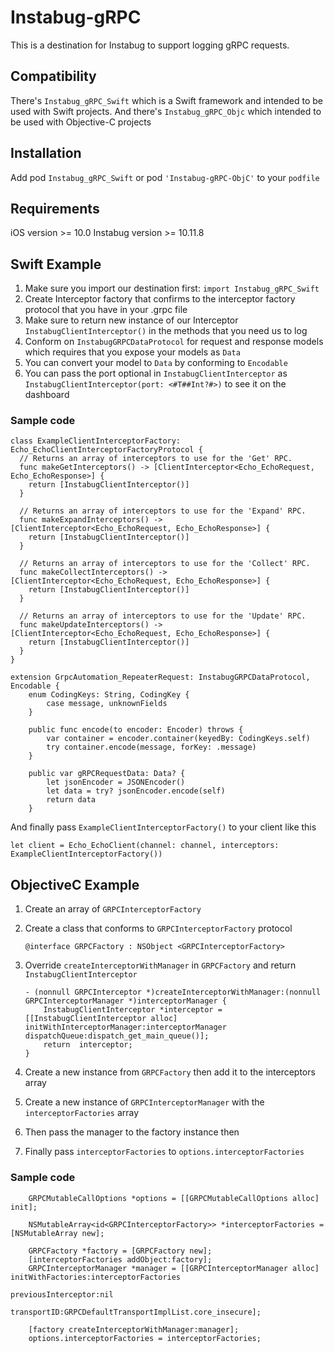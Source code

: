 # Instabug-gRPC
This is a destination for Instabug to support logging gRPC requests.

## Compatibility
There's `Instabug_gRPC_Swift` which is a Swift framework and intended to be used with Swift projects. And there's `Instabug_gRPC_Objc` which intended to be used with Objective-C projects

## Installation

Add pod `Instabug_gRPC_Swift` or pod `'Instabug-gRPC-ObjC'` to your `podfile`

## Requirements

iOS version >= 10.0
Instabug version >= 10.11.8

## Swift Example
1. Make sure you import our destination first: `import Instabug_gRPC_Swift`
2. Create Interceptor factory that confirms to the interceptor factory protocol that you have in your .grpc file
3. Make sure to return new instance of our Interceptor `InstabugClientInterceptor()` in the methods that you need us to log
4. Conform on `InstabugGRPCDataProtocol` for request and response models which requires that you expose your models as `Data`
5. You can convert your model to `Data` by conforming to `Encodable`
6. You can pass the port optional in `InstabugClientInterceptor` as `InstabugClientInterceptor(port: <#T##Int?#>)` to see it on the dashboard
 
### Sample code 

```
class ExampleClientInterceptorFactory: Echo_EchoClientInterceptorFactoryProtocol {
  // Returns an array of interceptors to use for the 'Get' RPC.
  func makeGetInterceptors() -> [ClientInterceptor<Echo_EchoRequest, Echo_EchoResponse>] {
    return [InstabugClientInterceptor()]
  }

  // Returns an array of interceptors to use for the 'Expand' RPC.
  func makeExpandInterceptors() -> [ClientInterceptor<Echo_EchoRequest, Echo_EchoResponse>] {
    return [InstabugClientInterceptor()]
  }

  // Returns an array of interceptors to use for the 'Collect' RPC.
  func makeCollectInterceptors() -> [ClientInterceptor<Echo_EchoRequest, Echo_EchoResponse>] {
    return [InstabugClientInterceptor()]
  }

  // Returns an array of interceptors to use for the 'Update' RPC.
  func makeUpdateInterceptors() -> [ClientInterceptor<Echo_EchoRequest, Echo_EchoResponse>] {
    return [InstabugClientInterceptor()]
  }
}

extension GrpcAutomation_RepeaterRequest: InstabugGRPCDataProtocol, Encodable {
    enum CodingKeys: String, CodingKey {
        case message, unknownFields
    }
    
    public func encode(to encoder: Encoder) throws {
        var container = encoder.container(keyedBy: CodingKeys.self)
        try container.encode(message, forKey: .message)
    }
    
    public var gRPCRequestData: Data? {
        let jsonEncoder = JSONEncoder()
        let data = try? jsonEncoder.encode(self)
        return data
    }
```

And finally pass `ExampleClientInterceptorFactory()` to your client like this


```
let client = Echo_EchoClient(channel: channel, interceptors: ExampleClientInterceptorFactory())
```

## ObjectiveC Example
1. Create an array of `GRPCInterceptorFactory`
2. Create a class that conforms to `GRPCInterceptorFactory` protocol

	```
	@interface GRPCFactory : NSObject <GRPCInterceptorFactory>
	```

3. Override `createInterceptorWithManager` in `GRPCFactory` and return `InstabugClientInterceptor `

	```
	- (nonnull GRPCInterceptor *)createInterceptorWithManager:(nonnull GRPCInterceptorManager *)interceptorManager {
	    InstabugClientInterceptor *interceptor = [[InstabugClientInterceptor alloc] initWithInterceptorManager:interceptorManager dispatchQueue:dispatch_get_main_queue()];
	    return  interceptor;
	}
	```
4. Create a new instance from `GRPCFactory` then add it to the interceptors array
5. Create a new instance of `GRPCInterceptorManager` with the `interceptorFactories` array
6. Then pass the manager to the factory instance then 
7. Finally pass `interceptorFactories` to `options.interceptorFactories`

### Sample code

```
    GRPCMutableCallOptions *options = [[GRPCMutableCallOptions alloc] init];
    
    NSMutableArray<id<GRPCInterceptorFactory>> *interceptorFactories = [NSMutableArray new];
  
    GRPCFactory *factory = [GRPCFactory new];
    [interceptorFactories addObject:factory];
    GRPCInterceptorManager *manager = [[GRPCInterceptorManager alloc] initWithFactories:interceptorFactories
                                                                    previousInterceptor:nil
                                                                            transportID:GRPCDefaultTransportImplList.core_insecure];

    [factory createInterceptorWithManager:manager];
    options.interceptorFactories = interceptorFactories;

```